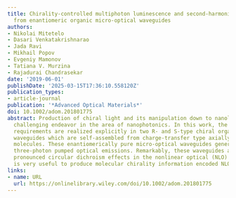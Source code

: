 ```yaml
---
title: Chirality-controlled multiphoton luminescence and second-harmonic generation
  from enantiomeric organic micro-optical waveguides
authors:
- Nikolai Mitetelo
- Dasari Venkatakrishnarao
- Jada Ravi
- Mikhail Popov
- Evgeniy Mamonov
- Tatiana V. Murzina
- Rajadurai Chandrasekar
date: '2019-06-01'
publishDate: '2025-03-15T17:36:10.558120Z'
publication_types:
- article-journal
publication: '*Advanced Optical Materials*'
doi: 10.1002/adom.201801775
abstract: Production of chiral light and its manipulation down to nanolevel is a very
  challenging endeavor in the area of nanophotonics. In this work, the above demanding
  requirements are realized explicitly in two R‐ and S‐type chiral organic optical
  waveguides which are self‐assembled from charge‐transfer type axially chiral enantiomeric
  molecules. These enantiomerically pure micro‐optical waveguides generate one‐, two‐,
  three‐photon pumped optical emissions. Remarkably, these waveguides also demonstrate
  pronounced circular dichroism effects in the nonlinear optical (NLO) emission which
  is very useful to produce molecular chirality information encoded NLO photonic structures.
links:
- name: URL
  url: https://onlinelibrary.wiley.com/doi/10.1002/adom.201801775
---
```

